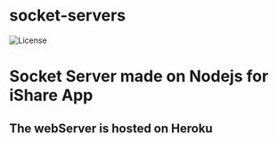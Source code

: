 # socket-servers
![License](https://img.shields.io/badge/NodeJs-Backend-green)

# Socket Server made on Nodejs for iShare App

## The webServer is hosted on Heroku
